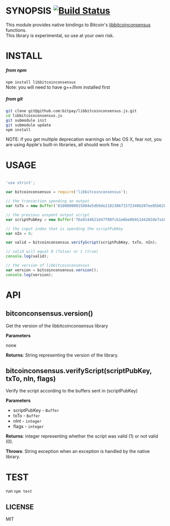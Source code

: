SYNOPSIS [![Build Status](https://travis-ci.org/bitpay/libbitcoinconsensus.js.svg?branch=master)](https://github.com/bitpay/libbitcoinconsensus.js)
===

This module provides native bindings to Bitcoin's [libbitcoinconsensus](https://github.com/bitcoin/bitcoin) functions.   
This library is experimental, so use at your own risk.

INSTALL
===

##### from npm

`npm install libbitcoinconsensus`   
Note: you will need to have g++/llvm installed first   

##### from git
```bash
git clone git@github.com:bitpay/libbitcoinconsensus.js.git
cd libbitcoinconsensus.js
git submodule init
git submodule update
npm install
```


NOTE: if you get multiple deprecation warnings on Mac OS X, fear not, you are using Apple's built-in libraries, all should work fine ;) 

USAGE
===
```javascript

'use strict';

var bitcoinconsensus = require('libbitcoinconsensus');

// the transaction spending an output
var txTo = new Buffer('01000000015884e5db9de218238671572340b207ee85b628074e7e467096c267266baf77a4000000006a4730440220340f35055aceb14250e4954b23743332f671eb803263f363d1d7272f1d487209022037a0eaf7cb73897ba9069fc538e7275c5ae188e934ae47ca4a70453b64fc836401210234257444bd3aead2b851bda4288d60abe34095a2a8d49aff1d4d19773d22b32cffffffff01a0860100000000001976a9147821c0a3768aa9d1a37e16cf76002aef5373f1a888ac00000000', 'hex');

// the previous unspent output script
var scriptPubKey = new Buffer('76a9144621d47f08fcb1e6be0b91144202de7a186deade88ac', 'hex');

// the input index that is spending the scriptPubKey
var nIn = 0;

var valid = bitcoinconsensus.verifyScript(scriptPubKey, txTo, nIn);

// valid will equal 0 (false) or 1 (true)
console.log(valid);

// the version of libbitcoinconsensus
var version = bitcoinconsensus.version();
console.log(version);


```
API
===

bitconconsensus.version() 
-----------------------------
Get the version of the libbitcoinconsensus library

**Parameters**

none

**Returns**: String representing the version of the library. 

bitcoinconsensus.verifyScript(scriptPubKey, txTo, nIn, flags)
-----------------------------
Verify the script according to the buffers sent in (scriptPubKey)

**Parameters**
* scriptPubKey - `Buffer`
* txTo -  `Buffer`
* nInt - `integer`
* flags - `integer`

**Returns**: integer representing whether the script was valid (1) or not valid (0). 

**Throws**: String exception when an exception is handled by the native library.  

TEST
===
run `npm test`

LICENSE
-----------------------------
MIT
